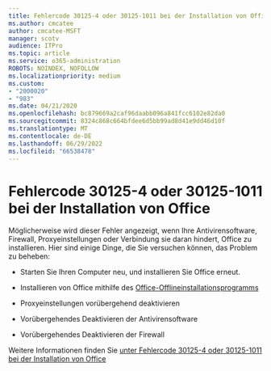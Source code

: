 ```yaml
---
title: Fehlercode 30125-4 oder 30125-1011 bei der Installation von Office
ms.author: cmcatee
author: cmcatee-MSFT
manager: scotv
audience: ITPro
ms.topic: article
ms.service: o365-administration
ROBOTS: NOINDEX, NOFOLLOW
ms.localizationpriority: medium
ms.custom:
- "2000020"
- "983"
ms.date: 04/21/2020
ms.openlocfilehash: bc879669a2caf96daabb096a841fcc6102e82da0
ms.sourcegitcommit: 8324c868c664bfdee6d5bb99ad8d41e9dd46d10f
ms.translationtype: MT
ms.contentlocale: de-DE
ms.lasthandoff: 06/29/2022
ms.locfileid: "66538478"
---
```

# <a name="error-code-30125-4-or-30125-1011-when-installing-office"></a>Fehlercode 30125-4 oder 30125-1011 bei der Installation von Office

Möglicherweise wird dieser Fehler angezeigt, wenn Ihre Antivirensoftware, Firewall, Proxyeinstellungen oder Verbindung sie daran hindert, Office zu installieren. Hier sind einige Dinge, die Sie versuchen können, das Problem zu beheben:
  
- Starten Sie Ihren Computer neu, und installieren Sie Office erneut.

- Installieren von Office mithilfe des [Office-Offlineinstallationsprogramms](https://support.microsoft.com/office/use-the-office-offline-installer-f0a85fe7-118f-41cb-a791-d59cef96ad1c)

- Proxyeinstellungen vorübergehend deaktivieren

- Vorübergehendes Deaktivieren der Antivirensoftware

- Vorübergehendes Deaktivieren der Firewall

Weitere Informationen finden Sie [unter Fehlercode 30125-4 oder 30125-1011 bei der Installation von Office](https://support.microsoft.com/office/error-code-30125-4-or-30125-1011-when-installing-office-7bfabec6-76be-4cde-880e-819a9c569612)
  